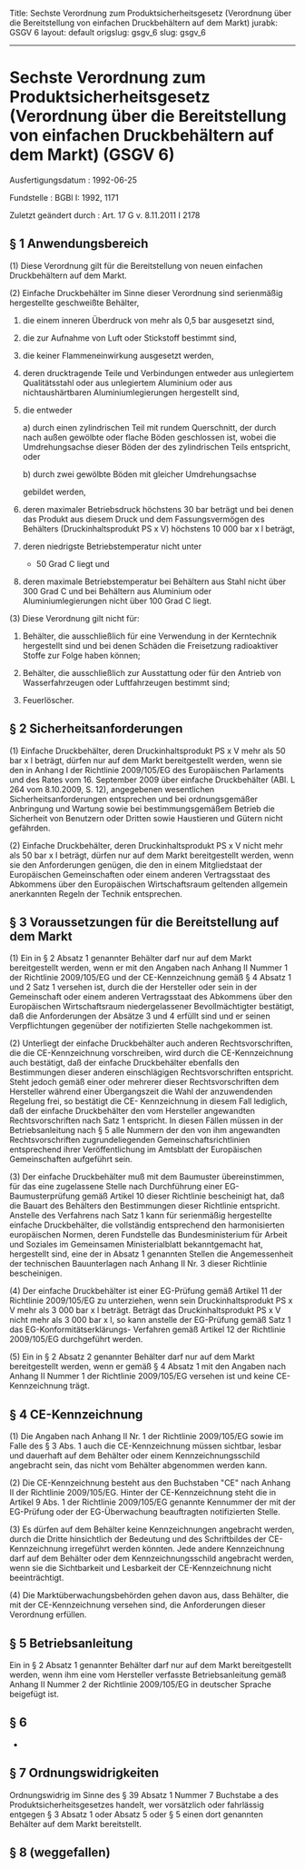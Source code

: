 Title: Sechste Verordnung zum Produktsicherheitsgesetz (Verordnung über die Bereitstellung
  von einfachen Druckbehältern auf dem Markt)
jurabk: GSGV 6
layout: default
origslug: gsgv_6
slug: gsgv_6

---

# Sechste Verordnung zum Produktsicherheitsgesetz (Verordnung über die Bereitstellung von einfachen Druckbehältern auf dem Markt) (GSGV 6)

Ausfertigungsdatum
:   1992-06-25

Fundstelle
:   BGBl I: 1992, 1171

Zuletzt geändert durch
:   Art. 17 G v. 8.11.2011 I 2178


## § 1 Anwendungsbereich

(1) Diese Verordnung gilt für die Bereitstellung von neuen einfachen
Druckbehältern auf dem Markt.

(2) Einfache Druckbehälter im Sinne dieser Verordnung sind serienmäßig
hergestellte geschweißte Behälter,

1.  die einem inneren Überdruck von mehr als 0,5 bar ausgesetzt sind,


2.  die zur Aufnahme von Luft oder Stickstoff bestimmt sind,


3.  die keiner Flammeneinwirkung ausgesetzt werden,


4.  deren drucktragende Teile und Verbindungen entweder aus unlegiertem
    Qualitätsstahl oder aus unlegiertem Aluminium oder aus
    nichtaushärtbaren Aluminiumlegierungen hergestellt sind,


5.  die entweder

    a)  durch einen zylindrischen Teil mit rundem Querschnitt, der durch nach
        außen gewölbte oder flache Böden geschlossen ist, wobei die
        Umdrehungsachse dieser Böden der des zylindrischen Teils entspricht,
        oder


    b)  durch zwei gewölbte Böden mit gleicher Umdrehungsachse




    gebildet werden,


6.  deren maximaler Betriebsdruck höchstens 30 bar beträgt und bei denen
    das Produkt aus diesem Druck und dem Fassungsvermögen des Behälters
    (Druckinhaltsprodukt PS x V) höchstens 10 000 bar x l beträgt,


7.  deren niedrigste Betriebstemperatur nicht unter
    - 50 Grad C liegt und


8.  deren maximale Betriebstemperatur bei Behältern aus Stahl nicht über
    300 Grad C und bei Behältern aus Aluminium oder Aluminiumlegierungen
    nicht über
    100 Grad C liegt.




(3) Diese Verordnung gilt nicht für:

1.  Behälter, die ausschließlich für eine Verwendung in der Kerntechnik
    hergestellt sind und bei denen Schäden die Freisetzung radioaktiver
    Stoffe zur Folge haben können;


2.  Behälter, die ausschließlich zur Ausstattung oder für den Antrieb von
    Wasserfahrzeugen oder Luftfahrzeugen bestimmt sind;


3.  Feuerlöscher.





## § 2 Sicherheitsanforderungen

(1) Einfache Druckbehälter, deren Druckinhaltsprodukt PS x V mehr als
50 bar x l beträgt, dürfen nur auf dem Markt bereitgestellt werden,
wenn sie den in Anhang I der Richtlinie 2009/105/EG des Europäischen
Parlaments und des Rates vom 16. September 2009 über einfache
Druckbehälter (ABl. L 264 vom 8.10.2009, S. 12), angegebenen
wesentlichen Sicherheitsanforderungen entsprechen und bei
ordnungsgemäßer Anbringung und Wartung sowie bei bestimmungsgemäßem
Betrieb die Sicherheit von Benutzern oder Dritten sowie Haustieren und
Gütern nicht gefährden.

(2) Einfache Druckbehälter, deren Druckinhaltsprodukt PS x V nicht
mehr als 50 bar x l beträgt, dürfen nur auf dem Markt bereitgestellt
werden, wenn sie den Anforderungen genügen, die den in einem
Mitgliedstaat der Europäischen Gemeinschaften oder einem anderen
Vertragsstaat des Abkommens über den Europäischen Wirtschaftsraum
geltenden allgemein anerkannten Regeln der Technik entsprechen.


## § 3 Voraussetzungen für die Bereitstellung auf dem Markt

(1) Ein in § 2 Absatz 1 genannter Behälter darf nur auf dem Markt
bereitgestellt werden, wenn er mit den Angaben nach Anhang II Nummer 1
der Richtlinie 2009/105/EG und der CE-Kennzeichnung gemäß § 4 Absatz 1
und 2 Satz 1 versehen ist, durch die der Hersteller oder sein in der
Gemeinschaft oder einem anderen Vertragsstaat des Abkommens über den
Europäischen Wirtschaftsraum niedergelassener Bevollmächtigter
bestätigt, daß die Anforderungen der Absätze 3 und 4 erfüllt sind und
er seinen Verpflichtungen gegenüber der notifizierten Stelle
nachgekommen ist.

(2) Unterliegt der einfache Druckbehälter auch anderen
Rechtsvorschriften, die die CE-Kennzeichnung vorschreiben, wird durch
die CE-Kennzeichnung auch bestätigt, daß der einfache Druckbehälter
ebenfalls den Bestimmungen dieser anderen einschlägigen
Rechtsvorschriften entspricht. Steht jedoch gemäß einer oder mehrerer
dieser Rechtsvorschriften dem Hersteller während einer Übergangszeit
die Wahl der anzuwendenden Regelung frei, so bestätigt die CE-
Kennzeichnung in diesem Fall lediglich, daß der einfache Druckbehälter
den vom Hersteller angewandten Rechtsvorschriften nach Satz 1
entspricht. In diesen Fällen müssen in der Betriebsanleitung nach § 5
alle Nummern der den von ihm angewandten Rechtsvorschriften
zugrundeliegenden Gemeinschaftsrichtlinien entsprechend ihrer
Veröffentlichung im Amtsblatt der Europäischen Gemeinschaften
aufgeführt sein.

(3) Der einfache Druckbehälter muß mit dem Baumuster übereinstimmen,
für das eine zugelassene Stelle nach Durchführung einer EG-
Baumusterprüfung gemäß Artikel 10 dieser Richtlinie bescheinigt hat,
daß die Bauart des Behälters den Bestimmungen dieser Richtlinie
entspricht. Anstelle des Verfahrens nach Satz 1 kann für serienmäßig
hergestellte einfache Druckbehälter, die vollständig entsprechend den
harmonisierten europäischen Normen, deren Fundstelle das
Bundesministerium für Arbeit und Soziales im Gemeinsamen
Ministerialblatt bekanntgemacht hat, hergestellt sind, eine der in
Absatz 1 genannten Stellen die Angemessenheit der technischen
Bauunterlagen nach Anhang II Nr. 3 dieser Richtlinie bescheinigen.

(4) Der einfache Druckbehälter ist einer EG-Prüfung gemäß Artikel 11
der Richtlinie 2009/105/EG zu unterziehen, wenn sein
Druckinhaltsprodukt PS x V mehr als 3 000 bar x l beträgt. Beträgt das
Druckinhaltsprodukt PS x V nicht mehr als 3 000 bar x l, so kann
anstelle der EG-Prüfung gemäß Satz 1 das EG-Konformitätserklärungs-
Verfahren gemäß Artikel 12 der Richtlinie 2009/105/EG durchgeführt
werden.

(5) Ein in § 2 Absatz 2 genannter Behälter darf nur auf dem Markt
bereitgestellt werden, wenn er gemäß § 4 Absatz 1 mit den Angaben nach
Anhang II Nummer 1 der Richtlinie 2009/105/EG versehen ist und keine
CE-Kennzeichnung trägt.


## § 4 CE-Kennzeichnung

(1) Die Angaben nach Anhang II Nr. 1 der Richtlinie 2009/105/EG sowie
im Falle des § 3 Abs. 1 auch die CE-Kennzeichnung müssen sichtbar,
lesbar und dauerhaft auf dem Behälter oder einem Kennzeichnungsschild
angebracht sein, das nicht vom Behälter abgenommen werden kann.

(2) Die CE-Kennzeichnung besteht aus den Buchstaben "CE" nach Anhang
II der Richtlinie 2009/105/EG. Hinter der CE-Kennzeichnung steht die
in Artikel 9 Abs. 1 der Richtlinie 2009/105/EG genannte Kennummer der
mit der EG-Prüfung oder der EG-Überwachung beauftragten notifizierten
Stelle.

(3) Es dürfen auf dem Behälter keine Kennzeichnungen angebracht
werden, durch die Dritte hinsichtlich der Bedeutung und des
Schriftbildes der CE-Kennzeichnung irregeführt werden könnten. Jede
andere Kennzeichnung darf auf dem Behälter oder dem
Kennzeichnungsschild angebracht werden, wenn sie die Sichtbarkeit und
Lesbarkeit der CE-Kennzeichnung nicht beeinträchtigt.

(4) Die Marktüberwachungsbehörden gehen davon aus, dass Behälter, die
mit der CE-Kennzeichnung versehen sind, die Anforderungen dieser
Verordnung erfüllen.


## § 5 Betriebsanleitung

Ein in § 2 Absatz 1 genannter Behälter darf nur auf dem Markt
bereitgestellt werden, wenn ihm eine vom Hersteller verfasste
Betriebsanleitung gemäß Anhang II Nummer 2 der Richtlinie 2009/105/EG
in deutscher Sprache beigefügt ist.


## § 6

-


## § 7 Ordnungswidrigkeiten

Ordnungswidrig im Sinne des § 39 Absatz 1 Nummer 7 Buchstabe a des
Produktsicherheitsgesetzes handelt, wer vorsätzlich oder fahrlässig
entgegen § 3 Absatz 1 oder Absatz 5 oder § 5 einen dort genannten
Behälter auf dem Markt bereitstellt.


## § 8 (weggefallen)


